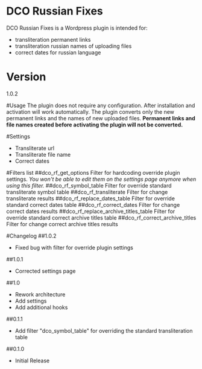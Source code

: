 # DCO Russian Fixes

DCO Russian Fixes is a Wordpress plugin is intended for:
  - transliteration permanent links
  - transliteration russian names of uploading files
  - correct dates for russian language

# Version
1.0.2

#Usage
The plugin does not require any configuration. After installation and activation will work automatically. The plugin converts only the new permanent links and the names of new uploaded files. **Permanent links and file names created before activating the plugin will not be converted.**

#Settings
 - Transliterate url
 - Transliterate file name
 - Correct dates

#Filters list
##dco_rf_get_options
Filter for hardcoding override plugin settings. *You won't be able to edit them on the settings page anymore when using this filter.*
##dco_rf_symbol_table
Filter for override standard transliterate symbol table
##dco_rf_transliterate
Filter for change transliterate results
##dco_rf_replace_dates_table
Filter for override standard correct dates table
##dco_rf_correct_dates
Filter for change correct dates results
##dco_rf_replace_archive_titles_table
Filter for override standard correct archive titles table
##dco_rf_correct_archive_titles
Filter for change correct archive titles results

#Changelog
##1.0.2
 - Fixed bug with filter for override plugin settings

##1.0.1
 - Corrected settings page

##1.0
 - Rework architecture
 - Add settings
 - Add additional hooks

##0.1.1
- Add filter "dco_symbol_table" for overriding the standard transliteration table

##0.1.0
- Initial Release